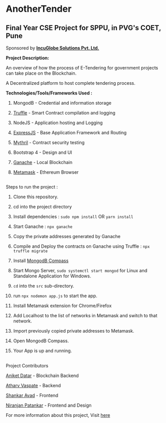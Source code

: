 # AnotherTender

## Final Year CSE Project for SPPU, in PVG's COET, Pune
Sponsored by **[IncuGlobe Solutions Pvt. Ltd.](http://www.incuglobe.com)**




**Project Description:**

  An overview of how the process of E-Tendering for government projects can take place on the Blockchain.
  
  A Decentralized platform to host complete tendering process.
  
  
  
  **Technologies/Tools/Frameworks Used :**
  
  1. MongodB - Credential and information storage
  
  2. [Truffle](https://github.com/trufflesuite/truffle) - Smart Contract compilation and logging
  
  3. NodeJS - Application hosting and Logging
  
  4. [ExpressJS](https://expressjs.com/) - Base Application Framework and Routing
  
  5. [Mythril](https://github.com/ConsenSys/mythril) - Contract security testing
  
  6. Bootstrap 4 - Design and UI
  
  7. [Ganache](https://github.com/trufflesuite/ganache) - Local Blockchain
  
  8. [Metamask](https://github.com/MetaMask/metamask-extension)  - Ethereum Browser
  
  ##
  
  Steps to run the project :


  1. Clone this repository.
  
  2. cd into the project directory
  
  3. Install dependencies : `sudo npm install`  OR  `yarn install`
  
  4. Start Ganache : `npx ganache`
  
  5. Copy the private addresses generated by Ganache
  
  6. Compile and Deploy the contracts on Ganache using Truffle : `npx truffle migrate`
  
  7. Install [MongodB Compass](https://downloads.mongodb.com/compass/mongodb-compass_1.35.0_amd64.deb)
  
  8. Start Mongo Server, `sudo systemctl start mongod` for Linux and Standalone Application for Windows.
  
  9. `cd` into the `src` sub-directory.
  
  10. run `npx nodemon app.js` to start the app.
  
  11. Install Metamask extension for Chrome/Firefox
  
  12. Add Localhost to the list of networks in Metamask and switch to that network.
  
  13. Import previously copied private addresses to Metamask.
  
  14. Open MongodB Compass. 
  
  15. Your App is up and running. 
  
  
##

Project Contributors


[Aniket Datar](https://github.com/D4T4R) - Blockchain Backend

[Atharv Vaspate](https://github.com/Atharv73) - Backend

[Shankar Avad](https://github.com/Shankar247) - Frontend
  
[Niranjan Patankar](https://github.com/nira07) - Frontend and Design




For more information about this project, Visit [here](https://drive.google.com/drive/folders/0B1QC1GVSb2DJflR2dERPdEpqM1pBSDFBck03NFlZb1BkRGtvTFhIZHJ4Mll0RG5xZF9FYms?resourcekey=0-7v_HsY7djSM2gfWq_jUpGA)
